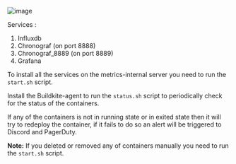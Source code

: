 ![image](https://user-images.githubusercontent.com/110216567/182764431-504557e4-92ac-41ff-82a5-b87c88c19c1d.png)


Services :
1. Influxdb
2. Chronograf (on port 8888)
3. Chronograf_8889 (on port 8889)
4. Grafana

To install all the services on the metrics-internal server you need to run the `start.sh` script.

Install the Buildkite-agent to run the `status.sh` script to periodically check for the status of the containers.

If any of the containers is not in running state or in exited state then it will try to redeploy the container, if it fails to do so an alert will be triggered to Discord and PagerDuty.

**Note:** If you deleted or removed any of containers manually you need to run the `start.sh` script. 
